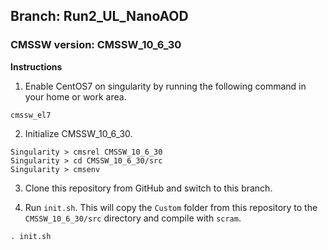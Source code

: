 ## Branch: Run2_UL_NanoAOD
### CMSSW version: CMSSW_10_6_30
**Instructions**

1. Enable CentOS7 on singularity by running the following command in your home or work area.

```
cmssw_el7
```

2. Initialize CMSSW_10_6_30.
```
Singularity > cmsrel CMSSW_10_6_30
Singularity > cd CMSSW_10_6_30/src
Singularity > cmsenv
```

3. Clone this repository from GitHub and switch to this branch.

4. Run ```init.sh```. This will copy the ```Custom``` folder from this repository to the ```CMSSW_10_6_30/src``` directory and compile with ```scram```.
```
. init.sh
```